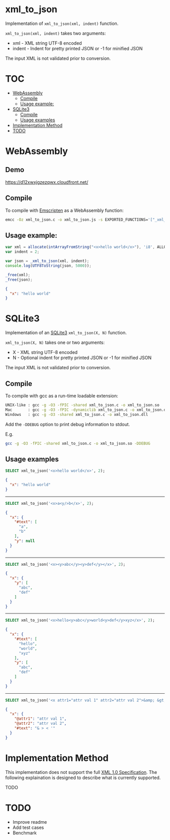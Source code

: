 # xml_to_json

Implementation of `xml_to_json(xml, indent)` function.

`xml_to_json(xml, indent)` takes two arguments:

* xml - XML string UTF-8 encoded
* indent - Indent for pretty printed JSON or -1 for minified JSON

The input XML is not validated prior to conversion.

# TOC

- [WebAssembly](#webassembly)
    - [Compile](#compile)
    - [Usage example:](#usage-example)
- [SQLite3](#sqlite3)
    - [Compile](#compile-1)
    - [Usage examples](#usage-examples)
- [Implementation Method](#implementation-method)
- [TODO](#todo)


# WebAssembly

## Demo

https://d12xwxjgzezqwx.cloudfront.net/

## Compile

To compile with [Emscripten](https://emscripten.org) as a WebAssembly function:

```bash
emcc -Oz xml_to_json.c -o xml_to_json.js -s EXPORTED_FUNCTIONS='["_xml_to_json", "_free"]' -s 'EXTRA_EXPORTED_RUNTIME_METHODS=["allocate", "intArrayFromString", "ALLOC_NORMAL", "UTF8ToString"]'
```

## Usage example: 

```javascript
var xml = allocate(intArrayFromString("<x>hello world</x>"), 'i8', ALLOC_NORMAL);
var indent = 2;

var json = _xml_to_json(xml, indent);
console.log(UTF8ToString(json, 5000));

_free(xml);
_free(json);
```
```json
{
  "x": "hello world"
}
```

# SQLite3

Implementation of an [SQLite3](sqlite.org) `xml_to_json(X, N)` function.

`xml_to_json(X, N)` takes one or two arguments:

* X - XML string UTF-8 encoded
* N - Optional indent for pretty printed JSON or -1 for minified JSON

The input XML is not validated prior to conversion.


## Compile

To compile with gcc as a run-time loadable extension:

```bash
UNIX-like : gcc -g -O3 -fPIC -shared xml_to_json.c -o xml_to_json.so
Mac       : gcc -g -O3 -fPIC -dynamiclib xml_to_json.c -o xml_to_json.dylib
Windows   : gcc -g -O3 -shared xml_to_json.c -o xml_to_json.dll
```

Add the `-DDEBUG` option to print debug information to stdout.

E.g.

```bash
gcc -g -O3 -fPIC -shared xml_to_json.c -o xml_to_json.so -DDEBUG
```

## Usage examples

```sql
SELECT xml_to_json('<x>hello world</x>', 2);
```
```json
{
  "x": "hello world"
}
```
---
```sql
SELECT xml_to_json('<x>a<y/>b</x>', 2);
```
```json
{
  "x": {
    "#text": [
      "a",
      "b"
    ],
    "y": null
  }
}
```
---
```sql
SELECT xml_to_json('<x><y>abc</y><y>def</y></x>', 2);
```
```json
{
  "x": {
    "y": [
      "abc",
      "def"
    ]
  }
}
```
---
```sql
SELECT xml_to_json('<x>hello<y>abc</y>world<y>def</y>xyz</x>', 2);
```
```json
{
  "x": {
    "#text": [
      "hello",
      "world",
      "xyz"
    ],
    "y": [
      "abc",
      "def"
    ]
  }
}
```
---
```sql
SELECT xml_to_json('<x attr1="attr val 1" attr2="attr val 2">&amp; &gt; &lt; &#39;</x>', 2);
```
```json
{
  "x": {
    "@attr1": "attr val 1",
    "@attr2": "attr val 2",
    "#text": "& > < '"
  }
}
```

# Implementation Method

This implementation does not support the full [XML 1.0 Specification](https://www.w3.org/TR/REC-xml/). The following explaination is designed to describe what is currently supported.

TODO

# TODO

* Improve readme
* Add test cases
* Benchmark
